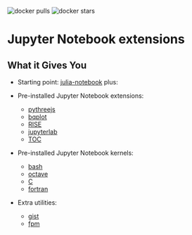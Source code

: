 ![docker pulls](https://img.shields.io/docker/pulls/epinux/extended-notebook.svg) ![docker stars](https://img.shields.io/docker/stars/epinux/extended-notebook.svg)

# Jupyter Notebook extensions

## What it Gives You

* Starting point: [julia-notebook](../julia-notebook/README.md) plus:
*  Pre-installed Jupyter Notebook extensions:

    * [pythreejs]()
    * [bqplot]()
    * [RISE]()
    * [jupyterlab]()
    * [TOC]()

* Pre-installed Jupyter Notebook kernels:

    * [bash]()
    * [octave]()
    * [C]()
    * [fortran]()
    

* Extra utilities:

    * [gist]()
    * [fpm]()